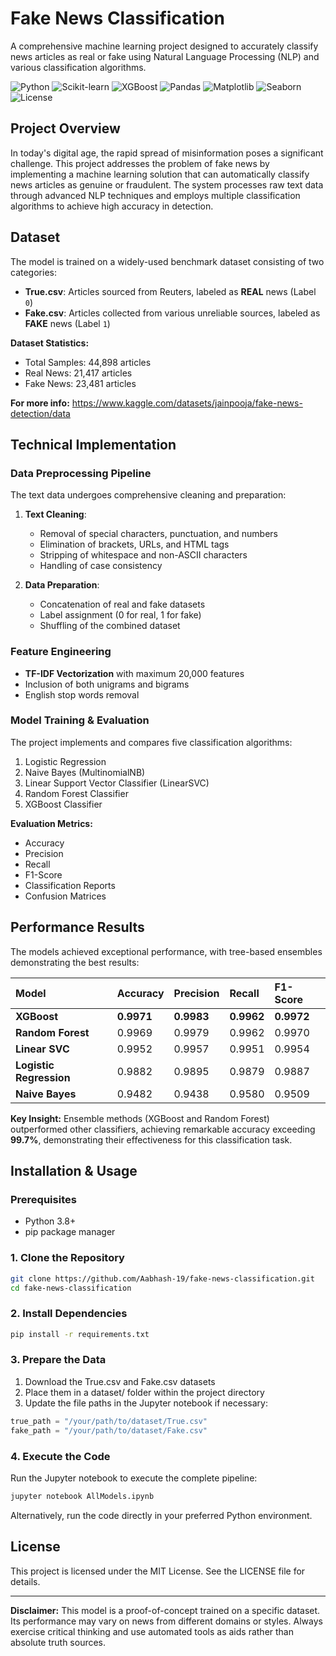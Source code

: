 # Fake News Classification

A comprehensive machine learning project designed to accurately classify news articles as real or fake using Natural Language Processing (NLP) and various classification algorithms.

![Python](https://img.shields.io/badge/Python-3.8%2B-blue)
![Scikit-learn](https://img.shields.io/badge/Scikit--learn-1.2.2-orange)
![XGBoost](https://img.shields.io/badge/XGBoost-1.7.5-green)
![Pandas](https://img.shields.io/badge/Pandas-1.5.3-red)
![Matplotlib](https://img.shields.io/badge/Matplotlib-3.7.1-yellow)
![Seaborn](https://img.shields.io/badge/Seaborn-0.12.2-lightblue)
![License](https://img.shields.io/badge/License-MIT-lightgrey)

## Project Overview

In today's digital age, the rapid spread of misinformation poses a significant challenge. This project addresses the problem of fake news by implementing a machine learning solution that can automatically classify news articles as genuine or fraudulent. The system processes raw text data through advanced NLP techniques and employs multiple classification algorithms to achieve high accuracy in detection.

## Dataset

The model is trained on a widely-used benchmark dataset consisting of two categories:

- **True.csv**: Articles sourced from Reuters, labeled as **REAL** news (Label `0`)
- **Fake.csv**: Articles collected from various unreliable sources, labeled as **FAKE** news (Label `1`)

**Dataset Statistics:**
- Total Samples: 44,898 articles
- Real News: 21,417 articles
- Fake News: 23,481 articles

**For more info:** https://www.kaggle.com/datasets/jainpooja/fake-news-detection/data

## Technical Implementation

### Data Preprocessing Pipeline

The text data undergoes comprehensive cleaning and preparation:

1. **Text Cleaning**:
   - Removal of special characters, punctuation, and numbers
   - Elimination of brackets, URLs, and HTML tags
   - Stripping of whitespace and non-ASCII characters
   - Handling of case consistency

2. **Data Preparation**:
   - Concatenation of real and fake datasets
   - Label assignment (0 for real, 1 for fake)
   - Shuffling of the combined dataset

### Feature Engineering

- **TF-IDF Vectorization** with maximum 20,000 features
- Inclusion of both unigrams and bigrams
- English stop words removal

### Model Training & Evaluation

The project implements and compares five classification algorithms:

1. Logistic Regression
2. Naive Bayes (MultinomialNB)
3. Linear Support Vector Classifier (LinearSVC)
4. Random Forest Classifier
5. XGBoost Classifier

**Evaluation Metrics:**
- Accuracy
- Precision
- Recall
- F1-Score
- Classification Reports
- Confusion Matrices

## Performance Results

The models achieved exceptional performance, with tree-based ensembles demonstrating the best results:

| Model | Accuracy | Precision | Recall | F1-Score |
| :--- | :--- | :--- | :--- | :--- |
| **XGBoost** | **0.9971** | **0.9983** | **0.9962** | **0.9972** |
| **Random Forest** | 0.9969 | 0.9979 | 0.9962 | 0.9970 |
| **Linear SVC** | 0.9952 | 0.9957 | 0.9951 | 0.9954 |
| **Logistic Regression** | 0.9882 | 0.9895 | 0.9879 | 0.9887 |
| **Naive Bayes** | 0.9482 | 0.9438 | 0.9580 | 0.9509 |

**Key Insight:** Ensemble methods (XGBoost and Random Forest) outperformed other classifiers, achieving remarkable accuracy exceeding **99.7%**, demonstrating their effectiveness for this classification task.

## Installation & Usage

### Prerequisites

- Python 3.8+
- pip package manager

### 1. Clone the Repository

```bash
git clone https://github.com/Aabhash-19/fake-news-classification.git
cd fake-news-classification
```

### 2. Install Dependencies

```bash
pip install -r requirements.txt
```

### 3. Prepare the Data

1. Download the True.csv and Fake.csv datasets
2. Place them in a dataset/ folder within the project directory
3. Update the file paths in the Jupyter notebook if necessary:

```python
true_path = "/your/path/to/dataset/True.csv"
fake_path = "/your/path/to/dataset/Fake.csv"
```

### 4. Execute the Code

Run the Jupyter notebook to execute the complete pipeline:

```bash
jupyter notebook AllModels.ipynb
```
Alternatively, run the code directly in your preferred Python environment.


## License

This project is licensed under the MIT License. See the LICENSE file for details.

---

**Disclaimer:** This model is a proof-of-concept trained on a specific dataset. Its performance may vary on news from different domains or styles. Always exercise critical thinking and use automated tools as aids rather than absolute truth sources.
